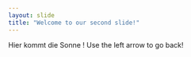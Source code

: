 ```yaml
---
layout: slide
title: "Welcome to our second slide!"
---
```

Hier kommt die Sonne !
Use the left arrow to go back!

